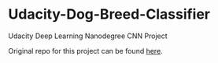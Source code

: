 # Udacity-Dog-Breed-Classifier
Udacity Deep Learning Nanodegree CNN Project

Original repo for this project can be found [here](https://github.com/udacity/deep-learning-v2-pytorch/tree/master/project-bikesharing).
